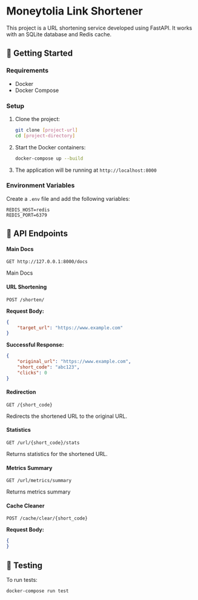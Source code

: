 # Moneytolia Link Shortener

This project is a URL shortening service developed using FastAPI. It works with an SQLite database and Redis cache.

## 🚀 Getting Started

### Requirements

- Docker
- Docker Compose

### Setup

1. Clone the project:
   ```bash
   git clone [project-url]
   cd [project-directory]
   ```

2. Start the Docker containers:
   ```bash
   docker-compose up --build
   ```

3. The application will be running at `http://localhost:8000`

### Environment Variables

Create a `.env` file and add the following variables:
```plaintext
REDIS_HOST=redis
REDIS_PORT=6379
```

## 📌 API Endpoints

#### Main Docs
```http
GET http://127.0.0.1:8000/docs
```
Main Docs

#### URL Shortening
```http
POST /shorten/
```
**Request Body:**
```json
{
    "target_url": "https://www.example.com"
}
```

**Successful Response:**
```json
{
    "original_url": "https://www.example.com",
    "short_code": "abc123",
    "clicks": 0
}
```

#### Redirection
```http
GET /{short_code}
```
Redirects the shortened URL to the original URL.

#### Statistics
```http
GET /url/{short_code}/stats
```
Returns statistics for the shortened URL.

#### Metrics Summary
```http
GET /url/metrics/summary
```
Returns metrics summary

#### Cache Cleaner
```http
POST /cache/clear/{short_code}
```
**Request Body:**
```json
{
}
```

## 🧪 Testing

To run tests:
```bash
docker-compose run test
```

